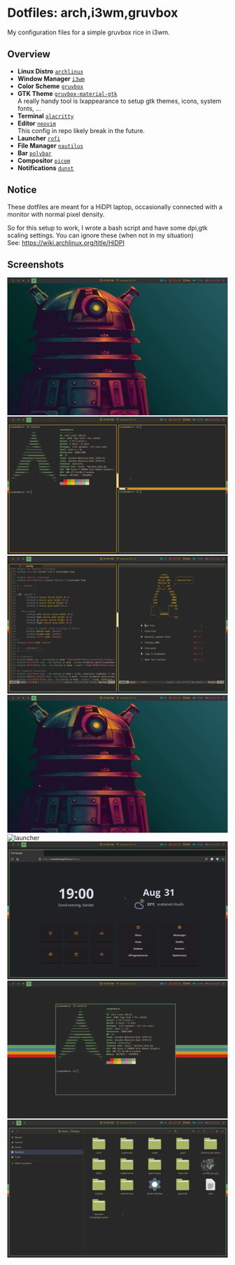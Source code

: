 # Dotfiles: arch,i3wm,gruvbox
My configuration files for a simple gruvbox rice in i3wm.

## Overview

- **Linux Distro** [`archlinux`](https://archlinux.org/)
- **Window Manager** [`i3wm`](https://i3wm.org/)
- **Color Scheme** [`gruvbox`](https://github.com/morhetz/gruvbox)
- **GTK Theme** [`gruvbox-material-gtk`](https://github.com/TheGreatMcPain/gruvbox-material-gtk) <br />
  A really handy tool is lxappearance to setup gtk themes, icons, system fonts, ...
- **Terminal** [`alacritty`](https://github.com/alacritty/alacritty)
- **Editor** [`neovim`](https://github.com/neovim/neovim) <br />
  This config in repo likely break in the future.
- **Launcher** [`rofi`](https://github.com/davatorium/rofi)
- **File Manager** [`nautilus`](https://gitlab.gnome.org/GNOME/nautilus)
- **Bar** [`polybar`](https://github.com/polybar/polybar)
- **Compositor** [`picom`](https://github.com/yshui/picom)
- **Notifications** [`dunst`](https://github.com/dunst-project/dunst)

## Notice

These dotfiles are meant for a HiDPI laptop, 
occasionally connected with a monitor with normal pixel density.

So for this setup to work, I wrote a bash script and 
have some dpi,gtk scaling settings. You can ignore these (when not in my situation) <br />
See: https://wiki.archlinux.org/title/HiDPI

## Screenshots
![home](assets/wallpaper.png)
![clients](assets/clients.png)
![editor](assets/neovim.png)
![home](assets/wallpaper.png)
![launcher](assets/rofi.png)
![browser](assets/firefox.png)
![floating](assets/neofetch.png)
![filemanager](assets/files.png)





